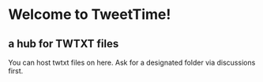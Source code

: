 # Welcome to TweetTime!
## a hub for TWTXT files
You can host twtxt files on here. Ask for a designated folder via discussions first.
